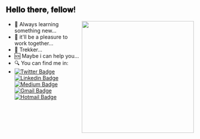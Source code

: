 <h2> 𝐇𝐞𝐥𝐥𝐨 𝐭𝐡𝐞𝐫𝐞, 𝐟𝐞𝐥𝐥𝐨𝐰! </h2>

<img align='right' src='https://media.giphy.com/media/PnpkimJ5mrZRe/giphy.gif' width='300"'>


- 🌱 Always learning something new...
- 👯 it'll be a pleasure to work together...
- 🖖 Trekker...
- 🆘 Maybe i can help you...
- 🔍 You can find me in: </br>
- [![Twitter Badge](https://img.shields.io/badge/-@nlmatt07-1ca0f1?style=flat-square&labelColor=1ca0f1&logo=twitter&logoColor=white&link=https://twitter.com/nlmatt07)](https://twitter.com/nlmatt07) 
[![Linkedin Badge](https://img.shields.io/badge/-nlmatt07-blue?style=flat-square&logo=Linkedin&logoColor=white&link=https://www.linkedin.com/in/nlmatt07/)](https://www.linkedin.com/in/nlmatt07/) 
[![Medium Badge](https://img.shields.io/badge/-@nlmatt07-03a57a?style=flat-square&labelColor=000000&logo=Medium&link=https://medium.com/@nlmatt07/)](https://medium.com/nlmatt07)
[![Gmail Badge](https://img.shields.io/badge/-nlmatt07@gmail.com-c14438?style=flat-square&logo=Gmail&logoColor=white&link=mailto:nlmatt07@gmail.com)](mailto:nlmatt07@gmail.com)
[![Hotmail Badge](https://img.shields.io/badge/nlmatt07@Hotmail.com-0078D4?style=flat-square&logo=microsoft-outlook&logoColor=white&link=mailto:nlmatt07@hotmail.com)](mailto:nlmatt07@hotmail.com)
